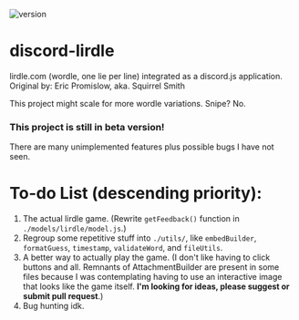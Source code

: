 ![version](https://img.shields.io/badge/version-0.2.0-blue)

# discord-lirdle
lirdle.com (wordle, one lie per line) integrated as a discord.js application.
Original by: Eric Promislow, aka. Squirrel Smith

This project might scale for more wordle variations. Snipe? No.

### This project is still in beta version!
There are many unimplemented features plus possible bugs I have not seen.

# To-do List (descending priority):
1. The actual lirdle game. (Rewrite `getFeedback()` function in `./models/lirdle/model.js`.)
2. Regroup some repetitive stuff into `./utils/`, like `embedBuilder`, `formatGuess`, `timestamp`, `validateWord`, and `fileUtils`. 
3. A better way to actually play the game. (I don't like having to click buttons and all. Remnants of AttachmentBuilder are present in some files because I was contemplating having to use an interactive image that looks like the game itself. **I'm looking for ideas, please suggest or submit pull request**.) 
4. Bug hunting idk.